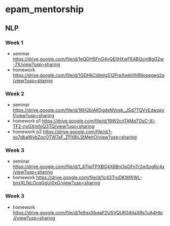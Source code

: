 # epam_mentorship

## NLP 
### Week 1
* seminar https://drive.google.com/file/d/1eQDHSFnG4yQEjlHXwFE4BQcmBgG2w-7X/view?usp=sharing
* homework https://drive.google.com/file/d/1GDHkCldmIg512PreXwkh1hR9opegeg2q/view?usp=sharing

### Week 2
* seminar https://drive.google.com/file/d/1KH2biAK5gdsNVceb_JSd7TQVvEdwzpyf/view?usp=sharing
* homework p1 https://drive.google.com/file/d/19W2cnTAMqTDsC-Xj-TF2-nyGXmfoQ3TQ/view?usp=sharing
* homework p2 https://drive.google.com/file/d/1-xo7dbaWvbZocOTW7aF_ZPX8jLStMehO/view?usp=sharing

### Week 3
* seminar https://drive.google.com/file/d/1_47IipTPXBG4X6BnOpOFnTr2wSzgRc4x/view?usp=sharing
* homework https://drive.google.com/file/d/1c43TruDKWIKWL-bnsXLfeLOcqGpUi0xG/view?usp=sharing

### Week 3
* homework https://drive.google.com/file/d/1e9qxXbqaP2USVQUR3AIIaXRsTuA4HkrJ/view?usp=sharing
